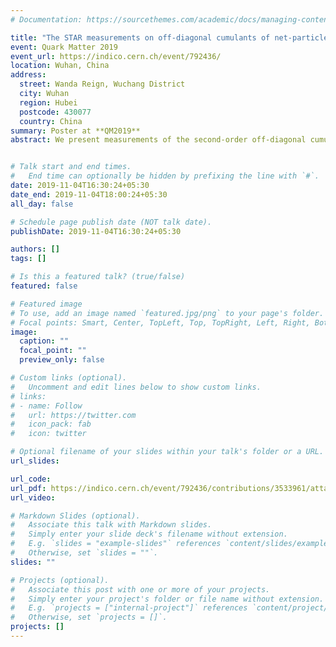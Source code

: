 ```yaml
---
# Documentation: https://sourcethemes.com/academic/docs/managing-content/

title: "The STAR measurements on off-diagonal cumulants of net-particle multiplicity distributions in Au+Au collisions at $/^{-}s_{NN}$ = 7.7-200 GeV"
event: Quark Matter 2019
event_url: https://indico.cern.ch/event/792436/
location: Wuhan, China
address: 
  street: Wanda Reign, Wuchang District
  city: Wuhan
  region: Hubei
  postcode: 430077
  country: China
summary: Poster at **QM2019**
abstract: We present measurements of the second-order off-diagonal cumulants of net-charge, net-proton, and net-kaon multiplicity distributions in Au+Au collisions at $/^{-}s_{NN}$ = 7.7-200 GeV. We focus on the pseudorapidity window and centrality dependence of these cumulants. We compare our results with the hadron resonance gas (HRG) and UrQMD calculations. The energy dependence of the second order off-diagonal over diagonal cumulant ratios cannot be fully described by different model calculations [arXiv:1903.05370]. We extend such measurements to the third-order off-diagonal cumulants. These measurements provide important insights on the correlations between different conserved charges from the QGP and hadronic phase, as well as their dependence with temperature and baryon chemical potential. We also study correlations between net-pion with net-proton as well as net-pion and net-kaon that have recently been shown to constrain frameworks of local charge conservation during hadronization [arXiv:1902.09775].


# Talk start and end times.
#   End time can optionally be hidden by prefixing the line with `#`.
date: 2019-11-04T16:30:24+05:30
date_end: 2019-11-04T18:00:24+05:30
all_day: false

# Schedule page publish date (NOT talk date).
publishDate: 2019-11-04T16:30:24+05:30

authors: []
tags: []

# Is this a featured talk? (true/false)
featured: false

# Featured image
# To use, add an image named `featured.jpg/png` to your page's folder. 
# Focal points: Smart, Center, TopLeft, Top, TopRight, Left, Right, BottomLeft, Bottom, BottomRight.
image:
  caption: ""
  focal_point: ""
  preview_only: false

# Custom links (optional).
#   Uncomment and edit lines below to show custom links.
# links:
# - name: Follow
#   url: https://twitter.com
#   icon_pack: fab
#   icon: twitter

# Optional filename of your slides within your talk's folder or a URL.
url_slides:

url_code:
url_pdf: https://indico.cern.ch/event/792436/contributions/3533961/attachments/1937800/3211940/QM19_poster_arghya-v2.pdf
url_video:

# Markdown Slides (optional).
#   Associate this talk with Markdown slides.
#   Simply enter your slide deck's filename without extension.
#   E.g. `slides = "example-slides"` references `content/slides/example-slides.md`.
#   Otherwise, set `slides = ""`.
slides: ""

# Projects (optional).
#   Associate this post with one or more of your projects.
#   Simply enter your project's folder or file name without extension.
#   E.g. `projects = ["internal-project"]` references `content/project/deep-learning/index.md`.
#   Otherwise, set `projects = []`.
projects: []
---
```

